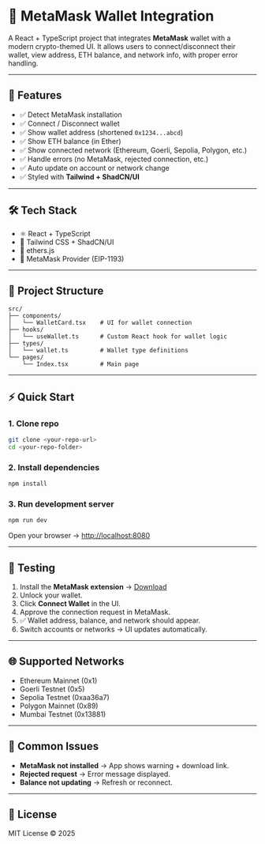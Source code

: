 
# 🦊 MetaMask Wallet Integration

A React + TypeScript project that integrates **MetaMask** wallet with a modern crypto-themed UI.
It allows users to connect/disconnect their wallet, view address, ETH balance, and network info, with proper error handling.

---

## 🚀 Features

* ✅ Detect MetaMask installation
* ✅ Connect / Disconnect wallet
* ✅ Show wallet address (shortened `0x1234...abcd`)
* ✅ Show ETH balance (in Ether)
* ✅ Show connected network (Ethereum, Goerli, Sepolia, Polygon, etc.)
* ✅ Handle errors (no MetaMask, rejected connection, etc.)
* ✅ Auto update on account or network change
* ✅ Styled with **Tailwind + ShadCN/UI**

---

## 🛠 Tech Stack

* ⚛️ React + TypeScript
* 🎨 Tailwind CSS + ShadCN/UI
* 🔗 ethers.js
* 🔌 MetaMask Provider (EIP-1193)

---

## 📂 Project Structure

```
src/
├── components/
│   └── WalletCard.tsx    # UI for wallet connection
├── hooks/
│   └── useWallet.ts      # Custom React hook for wallet logic
├── types/
│   └── wallet.ts         # Wallet type definitions
└── pages/
    └── Index.tsx         # Main page
```

---

## ⚡ Quick Start

### 1. Clone repo

```bash
git clone <your-repo-url>
cd <your-repo-folder>
```

### 2. Install dependencies

```bash
npm install
```

### 3. Run development server

```bash
npm run dev
```

Open your browser → [http://localhost:8080](http://localhost:8080) 

---

## 🧪 Testing

1. Install the **MetaMask extension** → [Download](https://metamask.io/download/)
2. Unlock your wallet.
3. Click **Connect Wallet** in the UI.
4. Approve the connection request in MetaMask.
5. ✅ Wallet address, balance, and network should appear.
6. Switch accounts or networks → UI updates automatically.

---

## 🌐 Supported Networks

* Ethereum Mainnet (0x1)
* Goerli Testnet (0x5)
* Sepolia Testnet (0xaa36a7)
* Polygon Mainnet (0x89)
* Mumbai Testnet (0x13881)

---

## 🐞 Common Issues

* **MetaMask not installed** → App shows warning + download link.
* **Rejected request** → Error message displayed.
* **Balance not updating** → Refresh or reconnect.

---

## 📜 License

MIT License © 2025


